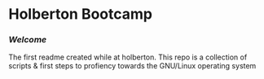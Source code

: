 # Holberton Bootcamp
 
### *Welcome* 
<p> The first readme created while at holberton. 
This repo is a collection of scripts & first steps to profiency towards the GNU/Linux operating system <p>
 
